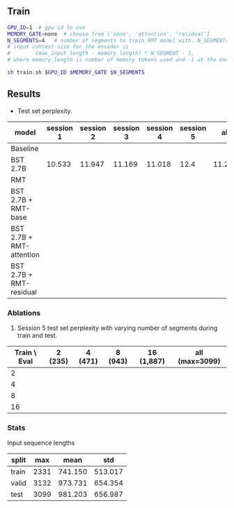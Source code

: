 ## Train

```bash
GPU_ID=1  # gpu id to use
MEMORY_GATE=none  # choose from ['none', 'attention', 'residual']
N_SEGMENTS=4   # number of segments to train RMT model with. N_SEGMENT=4 means the effective
# input context size for the encoder is
#        (max_input_length - memory_length) * N_SEGMENT - 1,
# where memory_length is number of memory tokens used and -1 at the end is for EOS.

sh train.sh $GPU_ID $MEMORY_GATE $N_SEGMENTS
```

## Results

* Test set perplexity.

| model                    | session 1 | session 2 | session 3 | session 4 | session 5 |  all   |
|--------------------------|-----------|-----------|-----------|-----------|-----------|--------|
| Baseline                 |           |           |           |           |           |        |
| BST 2.7B                 | 10.533    | 11.947    | 11.169    | 11.018    | 12.4      | 11.201 |
| RMT                      |           |           |           |           |           |        |
| BST 2.7B + RMT-base      |           |           |           |           |           |        |
| BST 2.7B + RMT-attention |           |           |           |           |           |        |
| BST 2.7B + RMT-residual  |           |           |           |           |           |        |

### Ablations

1. Session 5 test set perplexity with varying number of segments during train and test.

| Train \ Eval | 2 (235) | 4 (471) | 8 (943) | 16 (1,887) | all (max=3099) |
|--------------|---------|---------|---------|------------|----------------|
| 2            |         |         |         |            |                |
| 4            |         |         |         |            |                |
| 8            |         |         |         |            |                |
| 16           |         |         |         |            |                |

### Stats

Input sequence lengths

| split | max   | mean    | std     |
|-------|-------|---------|---------|
| train | 2331  | 741.150 | 513.017 |
| valid | 3132  | 973.731 | 654.354 |
| test  | 3099  | 981.203 | 656.987 |